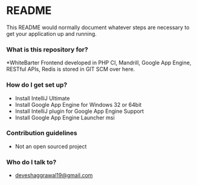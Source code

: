 # README #

This README would normally document whatever steps are necessary to get your application up and running.

### What is this repository for? ###

*WhiteBarter Frontend developed in PHP CI, Mandrill, Google App Engine, RESTful APIs, Redis is stored in GIT SCM over here.

### How do I get set up? ###

* Install IntelliJ Ultimate 
* Install Google App Engine for Windows 32 or 64bit
* Install IntelliJ plugin for Google App Engine Support 
* Install Google App Engine Launcher msi

### Contribution guidelines ###

* Not an open sourced project

### Who do I talk to? ###

* deveshaggrawal19@gmail.com
